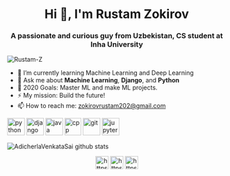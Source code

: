 <!--
**Rustam-Z/Rustam-Z** is a ✨ _special_ ✨ repository because its `README.md` (this file) appears on your GitHub profile.

Here are some ideas to get you started:

- 🔭 I’m currently working on ...
- 🌱 I’m currently learning ...
- 👯 I’m looking to collaborate with other developers
- 🤔 I’m looking for help with ...
- 💬 Ask me about ...
- 📫 How to reach me: ...
- 😄 Pronouns: ...
- ⚡ Fun fact: ...
- 🔮 <img src="https://media.giphy.com/media/WUlplcMpOCEmTGBtBW/giphy.gif" width="35">
<h3 align="center"><b>Seeking Machine Learning Intern roles!!</b></h3>
<img align='right' src="https://media.giphy.com/media/M9gbBd9nbDrOTu1Mqx/giphy.gif" width="230">

## <img src="https://media.giphy.com/media/M9gbBd9nbDrOTu1Mqx/giphy.gif" width="50"> How about some stats?
[![Repos Badge](https://badges.pufler.dev/repos/Rustam-Z)](https://badges.pufler.dev/repos/Rustam-Z)
[![Commits Badge](https://badges.pufler.dev/commits/monthly/Rustam-Z)](https://badges.pufler.dev/commits/monthly/Rustam-Z)
![Profile views](https://gpvc.arturio.dev/Rustam-Z) 
![GitHub followers](https://img.shields.io/github/followers/Rustam-Z?label=Follow&style=social) 

[![Top Langs](https://github-readme-stats.vercel.app/api/top-langs/?username=Rustam-Z&layout=compact)](https://github.com/Rustam-Z/github-readme-stats)
https://github.com/anuraghazra/github-readme-stats
-->

<h1 align="center">Hi 👋, I'm Rustam Zokirov</h1>
<h3 align="center">A passionate and curious guy from Uzbekistan, CS student at Inha University</h3>

<p align="left"> <img src="https://komarev.com/ghpvc/?username=Rustam-Z" alt="Rustam-Z" /> </p> 

- 🔭 I’m currently learning Machine Learning and Deep Learning 
- 💬 Ask me about **Machine Learning**, **Django**, and **Python** 
- 🥅 2020 Goals: Master ML and make ML projects.
- ⚡ My mission: Build the future!
- 📫 How to reach me: zokirovrustam202@gmail.com

<p align="left">
    <img src="https://devicons.github.io/devicon/devicon.git/icons/python/python-original.svg" alt="python" width="40" height="40"/>
    <img src="https://www.vectorlogo.zone/logos/djangoproject/djangoproject-icon.svg" alt="django" width="40" height="40"/>
    <img src="https://devicon.dev/devicon.git/icons/java/java-original.svg" alt="java" width="40" height="40"/>
    <img src="https://raw.githubusercontent.com/isocpp/logos/master/cpp_logo.png" alt="cpp" width="38" height="40"/>
    <img src="https://www.vectorlogo.zone/logos/git-scm/git-scm-icon.svg" alt="git" width="40" height="40"/>
    <img src="https://www.vectorlogo.zone/logos/jupyter/jupyter-icon.svg" alt="jupyter-notebook" width="40" height="40"/>
</p>

![AdicherlaVenkataSai github stats](https://github-readme-stats.vercel.app/api?username=Rustam-Z&show_icons=true)    

<p align="center"> 
    <a href="https://twitter.com/https://twitter.com/rz_zokirov" target="blank"><img align="center" src="https://www.vectorlogo.zone/logos/twitter/twitter-tile.svg" alt="https://twitter.com/rz_zokirov" height="30" width="30" /></a>
    <a href="https://www.linkedin.com/in/rustam-zokirov-6476b71a2/" target="blank"><img align="center" src="https://www.vectorlogo.zone/logos/linkedin/linkedin-tile.svg" alt="https://www.linkedin.com/in/rustam-zokirov-6476b71a2/" height="30" width="30" /></a>
    <a href="https://t.me/rz_zokirov" target="blank"><img align="center" src="https://www.vectorlogo.zone/logos/telegram/telegram-tile.svg" alt="https://t.me/rz_zokirov" height="30" width="30" /></a>
</p>
